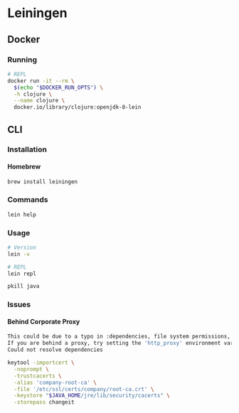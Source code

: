# Leiningen

<!--
https://stackoverflow.com/questions/33135667/can-i-make-lein-ring-server-headless-run-on-a-specific-servlet-context
-->

## Docker

### Running

```sh
# REPL
docker run -it --rm \
  $(echo "$DOCKER_RUN_OPTS") \
  -h clojure \
  --name clojure \
  docker.io/library/clojure:openjdk-8-lein
```

## CLI

### Installation

#### Homebrew

```sh
brew install leiningen
```

### Commands

```sh
lein help
```

### Usage

```sh
# Version
lein -v

# REPL
lein repl

pkill java
```

<!-- ### Tips

####

```sh

``` -->

### Issues

#### Behind Corporate Proxy

```sh
This could be due to a typo in :dependencies, file system permissions, or network issues.
If you are behind a proxy, try setting the 'http_proxy' environment variable.
Could not resolve dependencies
```

```sh
keytool -importcert \
  -noprompt \
  -trustcacerts \
  -alias 'company-root-ca' \
  -file '/etc/ssl/certs/company/root-ca.crt' \
  -keystore "$JAVA_HOME/jre/lib/security/cacerts" \
  -storepass changeit
```
